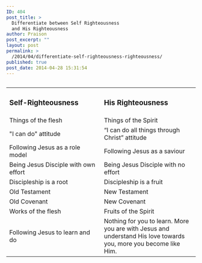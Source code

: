 ```yaml
---
ID: 404
post_title: >
  Differentiate between Self Righteousness
  and His Righteousness
author: Praison
post_excerpt: ""
layout: post
permalink: >
  /2014/04/differentiate-self-righteousness-righteousness/
published: true
post_date: 2014-04-28 15:31:54
---
```

<h2></h2>
<table>
<tbody>
<tr>
<td width="308">
<h3>Self-Righteousness</h3>
</td>
<td width="308">
<h3>His Righteousness</h3>
</td>
</tr>
<tr>
<td width="308">Things of the flesh</td>
<td width="308">Things of the Spirit</td>
</tr>
<tr>
<td width="308">"I can do" attitude</td>
<td width="308">“I can do all things through Christ” attitude</td>
</tr>
<tr>
<td width="308">Following Jesus as a role model</td>
<td width="308">Following Jesus as a saviour</td>
</tr>
<tr>
<td width="308">Being Jesus Disciple with own effort</td>
<td width="308">Being Jesus Disciple with no effort</td>
</tr>
<tr>
<td width="308">Discipleship is a root</td>
<td width="308">Discipleship is a fruit</td>
</tr>
<tr>
<td width="308">Old Testament</td>
<td width="308">New Testament</td>
</tr>
<tr>
<td width="308">Old Covenant</td>
<td width="308">New Covenant</td>
</tr>
<tr>
<td width="308">Works of the flesh</td>
<td width="308">Fruits of the Spirit</td>
</tr>
<tr>
<td width="308">Following Jesus to learn and do</td>
<td width="308">Nothing for you to learn. More you are with Jesus and understand His love towards you, more you become like Him.</td>
</tr>
</tbody>
</table>